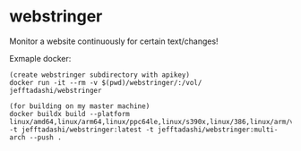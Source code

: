 # webstringer
Monitor a website continuously for certain text/changes!



Exmaple docker:
```
(create webstringer subdirectory with apikey)
docker run -it --rm -v $(pwd)/webstringer/:/vol/ jefftadashi/webstringer

(for building on my master machine)
docker buildx build --platform linux/amd64,linux/arm64,linux/ppc64le,linux/s390x,linux/386,linux/arm/v7,linux/arm/v6 -t jefftadashi/webstringer:latest -t jefftadashi/webstringer:multi-arch --push .
```